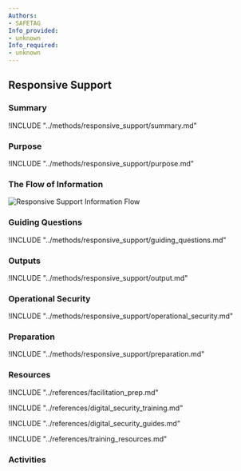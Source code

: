 ```yaml
---
Authors:
- SAFETAG
Info_provided:
- unknown
Info_required:
- unknown
---
```


## Responsive Support

### Summary
!INCLUDE "../methods/responsive_support/summary.md"

### Purpose
!INCLUDE "../methods/responsive_support/purpose.md"

### The Flow of Information
![Responsive Support Information Flow](images/info_flows/responsive_support.svg)

### Guiding Questions
!INCLUDE "../methods/responsive_support/guiding_questions.md"




### Outputs
!INCLUDE "../methods/responsive_support/output.md"

### Operational Security
!INCLUDE "../methods/responsive_support/operational_security.md"

### Preparation
!INCLUDE "../methods/responsive_support/preparation.md"




### Resources
<div class="greybox">

!INCLUDE "../references/facilitation_prep.md"

!INCLUDE "../references/digital_security_training.md"

!INCLUDE "../references/digital_security_guides.md"

!INCLUDE "../references/training_resources.md"

</div>

### Activities